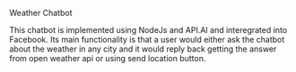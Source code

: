 Weather Chatbot

This chatbot is implemented using NodeJs and API.AI and interegrated into Facebook.
Its main functionality is that a user would either ask the chatbot about the weather in any city and it would reply back getting the answer from open weather api or using send location button.
